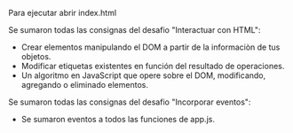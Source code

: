

Para ejecutar abrir index.html 

Se sumaron todas las consignas del desafio "Interactuar con HTML":
* Crear elementos manipulando el DOM a partir de la informaciòn de tus objetos.
* Modificar etiquetas existentes en función del resultado de operaciones.
* Un algoritmo en JavaScript que opere sobre el DOM, modificando, agregando o eliminado elementos.


Se sumaron todas las consignas del desafio "Incorporar eventos":
* Se sumaron eventos a todos las funciones de app.js.



